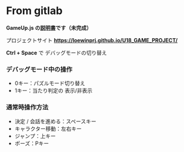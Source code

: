 # From gitlab

**GameUp.js の<a href="https://github.com/loewinprj/U18_GAME_PROJECT/blob/master/markdown/How%20to%20use%20GameUp.md">説明書</a>です（未完成）**  

プロジェクトサイト **https://loewinprj.github.io/U18_GAME_PROJECT/**  

<b>Ctrl + Space</b> で デバッグモードの切り替え

### デバッグモード中の操作  
* 0キー：パズルモード切り替え  
* 1キー：当たり判定の 表示/非表示  

### 通常時操作方法
* 決定 / 会話を進める：スペースキー
* キャラクター移動：左右キー
* ジャンプ：上キー
* ポーズ：Pキー
